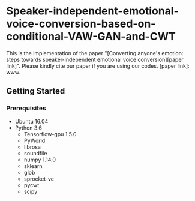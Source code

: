 # Speaker-independent-emotional-voice-conversion-based-on-conditional-VAW-GAN-and-CWT

This is the implementation of the paper "[Converting anyone's emotion: steps towards speaker-independent emotional voice conversion][paper link]". Please kindly cite our paper if you are using our codes.
[paper link]: www.

## Getting Started

### Prerequisites

- Ubuntu 16.04  
- Python 3.6 
  - Tensorflow-gpu 1.5.0
  - PyWorld
  - librosa
  - soundfile
  - numpy 1.14.0
  - sklearn
  - glob
  - sprocket-vc
  - pycwt
  - scipy
<br/>




